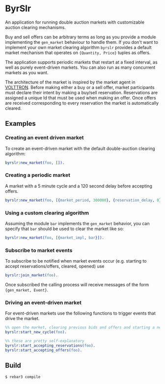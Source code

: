 # ByrSlr

An application for running double auction markets with customizable
auction clearing mechanisms.

Buy and sell offers can be arbitrary terms as long as you provide a
module implementing the `gen_market` behaviour to handle them. If you
don't want to implement your own market clearing algorithm `byrslr`
provides a default market mechanism that operates on `{Quantity,
Price}` tuples as offers.

The application supports periodic markets that restart at a fixed
interval, as well as purely event-driven markets. You can also run as
many concurrent markets as you want.

The architecture of the market is inspired by the market agent in
[VOLTTRON](https://github.com/VOLTTRON/volttron). Before making either
a buy or a sell offer, market participants must declare their intent
by making a buy/sell reservation. Reservations are assigned a unique
Id that must be used when making an offer. Once offers are received
corresponding to every reservation the market is automatically
cleared.

## Examples

### Creating an event driven market

To create an event-driven market with the default double-auction
clearing algorithm:

```erlang
byrslr:new_market(foo, []).
```
### Creating a periodic market

A market with a 5 minute cycle and a 120 second delay before accepting
offers.

```erlang
byrslr:new_market(foo, [{market_period, 300000}, {reservation_delay, 0}, {offer_delay, 120000}]).
```

### Using a custom clearing algorithm

Assuming the module `bar` implements the `gen_market` behavior, you
can specify that `bar` should be used to clear the market like so:

```erlang
byrslr:new_market(foo, [{market_impl, bar}]).
```

### Subscribe to market events

To subscribe to be notified when market events occur (e.g. starting to
accept reservations/offers, cleared, opened) use

```erlang
byrslr:join_market(foo).
```

Once subscribed the calling process will receive messages of the form
`{gen_market, Event}`.

### Driving an event-driven market

For event-driven markets use the following functions to trigger events
that drive the market.

```erlang
%% open the market, clearing previous bids and offers and starting a new bidding round
byrslr:start_new_cycle(foo).

%% these are pretty self-explanatory
byrslr:start_accepting_reservations(foo).
byrslr:start_accepting_offers(foo).
```

## Build

    $ rebar3 compile

